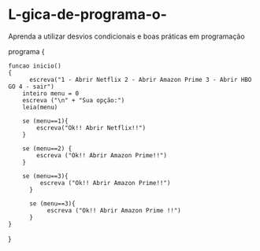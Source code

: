 # L-gica-de-programa-o-
Aprenda a utilizar desvios condicionais e boas práticas em programação


programa
{
	
	funcao inicio()
	{
          escreva("1 - Abrir Netflix 2 - Abrir Amazon Prime 3 - Abrir HBO GO 4 - sair")
     	inteiro menu = 0
     	escreva ("\n" + "Sua opção:")
     	leia(menu)

     	se (menu==1){
     		escreva("Ok!! Abrir Netflix!!")	
     	}

     	se (menu==2) {
     		escreva ("Ok!! Abrir Amazon Prime!!")
     	}

     	se (menu==3){
     	     escreva ("Ok!! Abrir Amazon Prime!!")
          }  

          se (menu==3){
               escreva ("Ok!! Abrir Amazon Prime !!")    
          }
	}
}
